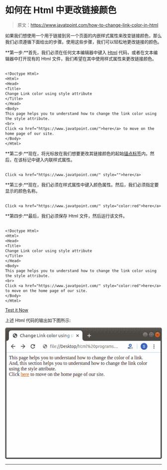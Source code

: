 # 如何在 Html 中更改链接颜色

> 原文：<https://www.javatpoint.com/how-to-change-link-color-in-html>

如果我们想使用一个用于链接到另一个页面的内嵌样式属性来改变链接颜色，那么我们必须遵循下面给出的步骤。使用这些步骤，我们可以轻松地更改链接的颜色。

**第一步:**首先，我们必须在任何文本编辑器中键入 [Html](https://www.javatpoint.com/html-tutorial) 代码，或者在文本编辑器中打开现有的 Html 文件，我们希望在其中使用样式属性来更改链接颜色。

```

<!Doctype Html>
<Html>   
<Head>    
<Title>   
Change Link color using style attribute
</Title>
</Head>
<Body> 
This page helps you to understand how to change the link color using the style attribute.
<br>
Click <a href="https://www.javatpoint.com/">here</a> to move on the home page of our site. 
</Body>
</Html>

```

**第二步:**现在，将光标放在我们想要更改其链接颜色的起始[锚点标签](https://www.javatpoint.com/html-anchor)内。然后，在该标记中键入内联样式属性。

```

Click <a href="https://www.javatpoint.com/" style="">here</a>

```

**第三步:**现在，我们必须在样式属性中键入颜色属性。然后，我们必须指定要显示的颜色名称。

```

Click <a href="https://www.javatpoint.com/" style="color:red">here</a>

```

**第四步:**最后，我们必须保存 Html 文件，然后运行该文件。

```

<!Doctype Html>
<Html>   
<Head>    
<Title>   
Change Link color using style attribute
</Title>
</Head>
<Body> 
This page helps you to understand how to change the link color using the style attribute.
<br>
Click <a href="https://www.javatpoint.com/" style="color:red">here</a> to move on the home page of our site. 
</Body>
</Html>

```

[Test it Now](https://www.javatpoint.com/oprweb/test.jsp?filename=How-to-Change-Link-color-in-Html-1)

上述 Html 代码的输出如下图所示:

![How to Change Link color in Html](img/a964c958ec3b03a147b71c33e9775504.png)

* * *